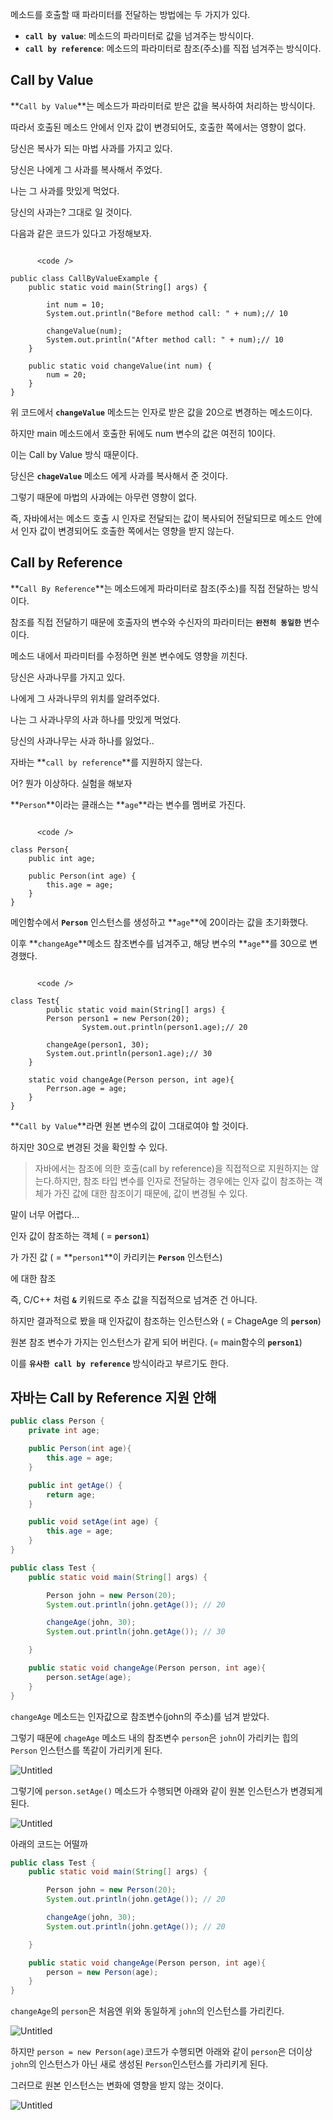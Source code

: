 메소드를 호출할 때 파라미터를 전달하는 방법에는 두 가지가 있다.

- **`call by value`**: 메소드의 파라미터로 값을 넘겨주는 방식이다.
- **`call by reference`**: 메소드의 파라미터로 참조(주소)를 직접 넘겨주는 방식이다.

## **Call by Value**

**`Call by Value`**는 메소드가 파라미터로 받은 값을 복사하여 처리하는 방식이다.

따라서 호출된 메소드 안에서 인자 값이 변경되어도, 호출한 쪽에서는 영향이 없다.

당신은 복사가 되는 마법 사과를 가지고 있다.

당신은 나에게 그 사과를 복사해서 주었다.

나는 그 사과를 맛있게 먹었다.

당신의 사과는? 그대로 일 것이다.

다음과 같은 코드가 있다고 가정해보자.

```arduino

      <code />

public class CallByValueExample {
    public static void main(String[] args) {

        int num = 10;
        System.out.println("Before method call: " + num);// 10

        changeValue(num);
        System.out.println("After method call: " + num);// 10
    }

    public static void changeValue(int num) {
        num = 20;
    }
}
```

위 코드에서 **`changeValue`** 메소드는 인자로 받은 값을 20으로 변경하는 메소드이다.

하지만 main 메소드에서 호출한 뒤에도 num 변수의 값은 여전히 10이다.

이는 Call by Value 방식 때문이다.

당신은 **`chageValue`** 메소드 에게 사과를 복사해서 준 것이다.

그렇기 때문에 마법의 사과에는 아무런 영향이 없다.

즉, 자바에서는 메소드 호출 시 인자로 전달되는 값이 복사되어 전달되므로 메소드 안에서 인자 값이 변경되어도 호출한 쪽에서는 영향을 받지 않는다.

## **Call by Reference**

**`Call By Reference`**는 메소드에게 파라미터로 참조(주소)를 직접 전달하는 방식이다.

참조를 직접 전달하기 때문에 호출자의 변수와 수신자의 파라미터는 **`완전히 동일한`** 변수이다.

메소드 내에서 파라미터를 수정하면 원본 변수에도 영향을 끼친다.

당신은 사과나무를 가지고 있다.

나에게 그 사과나무의 위치를 알려주었다.

나는 그 사과나무의 사과 하나를 맛있게 먹었다.

당신의 사과나무는 사과 하나를 잃었다..

자바는 **`call by reference`**를 지원하지 않는다.

어? 뭔가 이상하다. 실험을 해보자

**`Person`**이라는 클래스는 **`age`**라는 변수를 멤버로 가진다.

```

      <code />

class Person{
    public int age;

    public Person(int age) {
        this.age = age;
    }
}
```

메인함수에서 **`Person`** 인스턴스를 생성하고 **`age`**에 20이라는 값을 초기화했다.

이후 **`changeAge`**메소드 참조변수를 넘겨주고, 해당 변수의 **`age`**를 30으로 변경했다.

```

      <code />

class Test{
        public static void main(String[] args) {
        Person person1 = new Person(20);
                System.out.println(person1.age);// 20

        changeAge(person1, 30);
        System.out.println(person1.age);// 30
    }

    static void changeAge(Person person, int age){
        Perrson.age = age;
    }
}
```

**`Call by Value`**라면 원본 변수의 값이 그대로여야 할 것이다.

하지만 30으로 변경된 것을 확인할 수 있다.

> 자바에서는 참조에 의한 호출(call by reference)을 직접적으로 지원하지는 않는다.하지만, 참조 타입 변수를 인자로 전달하는 경우에는 인자 값이 참조하는 객체가 가진 값에 대한 참조이기 때문에, 값이 변경될 수 있다.
>

말이 너무 어렵다…

인자 값이 참조하는 객체 ( = **`person1`**)

가 가진 값 ( = **`person1`**이 카리키는 **`Person`** 인스턴스)

에 대한 참조

즉, C/C++ 처럼 **`&`** 키워드로 주소 값을 직접적으로 넘겨준 건 아니다.

하지만 결과적으로 봤을 때 인자값이 참조하는 인스턴스와 ( = ChageAge 의 **`person`**)

원본 참조 변수가 가지는 인스턴스가 같게 되어 버린다. (= main함수의 **`person1`**)

이를 **`유사한 call by reference`** 방식이라고 부르기도 한다.

## ****자바는 Call by Reference 지원 안해****

```java
public class Person {
    private int age;

    public Person(int age){
        this.age = age;
    }

    public int getAge() {
        return age;
    }

    public void setAge(int age) {
        this.age = age;
    }
}
```

```java
public class Test {
    public static void main(String[] args) {

        Person john = new Person(20);
        System.out.println(john.getAge()); // 20

        changeAge(john, 30);
        System.out.println(john.getAge()); // 30

    }

    public static void changeAge(Person person, int age){
        person.setAge(age);
    }
}
```

`changeAge` 메소드는 인자값으로 참조변수(john의 주소)를 넘겨 받았다.

그렇기 때문에 `chageAge` 메소드 내의 참조변수 `person`은 `john`이 가리키는 힙의 `Person` 인스턴스를 똑같이 가리키게 된다.

![Untitled](https://s3-us-west-2.amazonaws.com/secure.notion-static.com/f7d09240-e7a3-4d4a-960d-85f4a1787f42/Untitled.png)

그렇기에 `person.setAge()` 메소드가 수행되면 아래와 같이 원본 인스턴스가 변경되게 된다.

![Untitled](https://s3-us-west-2.amazonaws.com/secure.notion-static.com/f42f9634-994e-4632-bde6-c8eddef6b61b/Untitled.png)

아래의 코드는 어떨까

```java
public class Test {
    public static void main(String[] args) {

        Person john = new Person(20);
        System.out.println(john.getAge()); // 20

        changeAge(john, 30);
        System.out.println(john.getAge()); // 20

    }

    public static void changeAge(Person person, int age){
        person = new Person(age);
    }
}
```

`changeAge`의 `person`은 처음엔 위와 동일하게 `john`의 인스턴스를 가리킨다.

![Untitled](https://s3-us-west-2.amazonaws.com/secure.notion-static.com/4bd5e919-3424-47bf-a36c-d09739f03bbc/Untitled.png)

하지만 `person = new Person(age)`코드가 수행되면 아래와 같이 `person`은 더이상 `john`의 인스턴스가 아닌 새로 생성된 `Person`인스턴스를 가리키게 된다.

그러므로 원본 인스턴스는 변화에 영향을 받지 않는 것이다.

![Untitled](https://s3-us-west-2.amazonaws.com/secure.notion-static.com/03af627a-39fa-4db9-8ce3-8ad5b53f435d/Untitled.png)